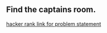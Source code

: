 ## Find the captains room.

[hacker rank link for problem statement](https://www.hackerrank.com/challenges/py-the-captains-room/problem?utm_campaign=challenge-recommendation&utm_medium=email&utm_source=24-hour-campaign)

